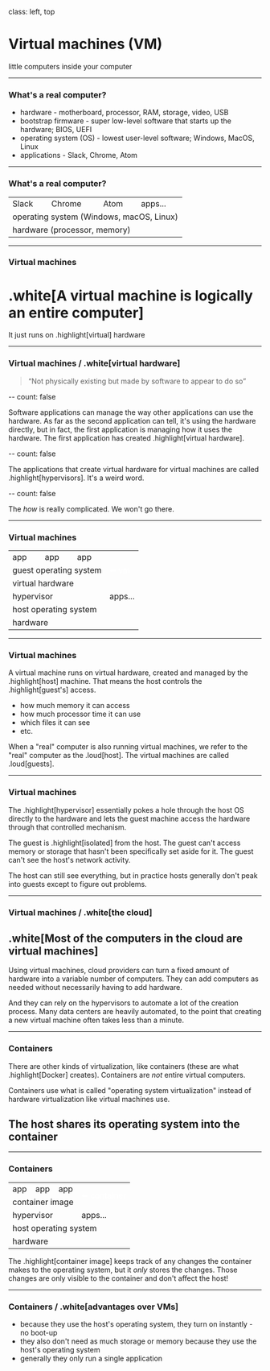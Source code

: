 class: left, top
# Virtual machines (VM)
little computers inside your computer

---

### What's a real computer?

* hardware - motherboard, processor, RAM, storage, video, USB
* bootstrap firmware - super low-level software that starts up the hardware; BIOS, UEFI
* operating system (OS) - lowest user-level software; Windows, MacOS, Linux
* applications - Slack, Chrome, Atom

---

### What's a real computer?

<table>
  <tr class="apps">
    <td>Slack</td>
    <td>Chrome</td>
    <td>Atom</td>
    <td>apps...</td>
  </tr>
  <tr class="os">
    <td colspan="4">operating system (Windows, macOS, Linux)</td>
  </tr>
  <tr class="hardware">
    <td colspan="4">hardware (processor, memory)</td>
  </tr>
</table>

---

### Virtual machines

# .white[A virtual machine is logically an entire computer]

It just runs on .highlight[virtual] hardware

---

### Virtual machines / .white[virtual hardware]

> &ldquo;Not physically existing but made by software to appear to do so&rdquo;

--
count: false

Software applications can manage the way other applications can use the hardware.
As far as the second application can tell, it's using the hardware directly, but
in fact, the first application is managing how it uses the hardware.  The first
application has created .highlight[virtual hardware].

--
count: false

The applications that create virtual hardware for virtual machines are called
.highlight[hypervisors]. It's a weird word.

--
count: false

The *how* is really complicated.  We won't go there.

---

### Virtual machines

<table>
  <tr class="apps">
    <td>app</td>
    <td>app</td>
    <td>app</td>
    <td rowspan="3" style="background: transparent; color: white;">⬅ vm</td>
  </tr>
  <tr class="os">
    <td colspan="3">guest operating system</td>
  </tr>
  <tr class="hardware">
    <td colspan="3">virtual hardware</td>
  </tr>
  <tr class="apps">
    <td colspan="3">hypervisor</td>
    <td>apps...</td>
  </tr>
  <tr class="os">
    <td colspan="4">host operating system</td>
  </tr>
  <tr class="hardware">
    <td colspan="4">hardware</td>
  </tr>
</table>

---

### Virtual machines

A virtual machine runs on virtual hardware, created and managed by the .highlight[host]
machine.  That means the host controls the .highlight[guest's] access.

* how much memory it can access
* how much processor time it can use
* which files it can see
* etc.

When a "real" computer is also running virtual machines, we refer to the
"real" computer as the .loud[host].  The virtual machines are called
.loud[guests].

---

### Virtual machines

The .highlight[hypervisor] essentially pokes a hole through the host OS directly to the hardware
and lets the guest machine access the hardware through that controlled mechanism.

The guest is .highlight[isolated] from the host.  The guest can't access
memory or storage that hasn't been specifically set aside for it.  The guest can't
see the host's network activity.

The host can still see everything, but in practice hosts generally don't peak into
guests except to figure out problems.

---

### Virtual machines / .white[the cloud]

## .white[Most of the computers in the cloud are virtual machines]

Using virtual machines, cloud providers can turn a fixed amount of hardware into a
variable number of computers.  They can add computers as needed without necessarily
having to add hardware.

And they can rely on the hypervisors to automate a lot of the creation process.  Many
data centers are heavily automated, to the point that creating a new virtual machine
often takes less than a minute.

---

### Containers

There are other kinds of virtualization, like containers (these are what
.highlight[Docker] creates).  Containers are *not* entire virtual computers.

Containers use what is called "operating system virtualization" instead of
hardware virtualization like virtual machines use.

## The host shares its operating system into the container

---

### Containers

<table>
  <tr class="apps">
    <td>app</td>
    <td>app</td>
    <td>app</td>
    <td rowspan="2" style="background: transparent; color: white;">⬅ container</td>
  </tr>
  <tr class="hardware">
    <td colspan="3">container image</td>
  </tr>
  <tr class="apps">
    <td colspan="3">hypervisor</td>
    <td>apps...</td>
  </tr>
  <tr class="os">
    <td colspan="4">host operating system</td>
  </tr>
  <tr class="hardware">
    <td colspan="4">hardware</td>
  </tr>
</table>

The .highlight[container image] keeps track of any changes the container makes to the
operating system, but it _only_ stores the changes. Those changes are only visible to
the container and don't affect the host!

---

### Containers / .white[advantages over VMs]

* because they use the host's operating system, they turn on instantly - no boot-up
* they also don't need as much storage or memory because they use the host's operating system
* generally they only run a single application
